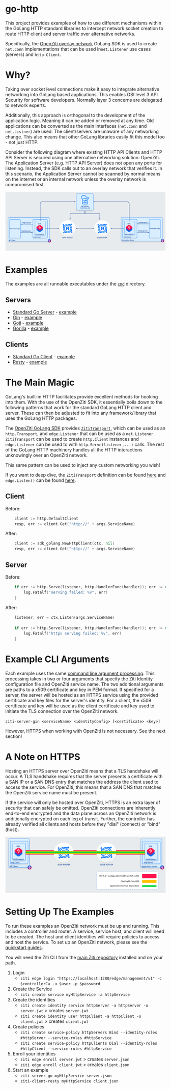# go-http

This project provides examples of how to use different mechanisms within the GoLang HTTP standard libraries
to intercept network socket creation to route HTTP client and server traffic over alternative networks.

Specifically, the [OpenZiti overlay network](https://github.com/openziti/ziti)  GoLang SDK is used to create `net.Conn`
implementations that can be used in`net.Listener` use cases (servers) and `http.Client`.


# Why?

Taking over socket level connections make it easy to integrate alternative networking into GoLang based applications.
This enables OSI level 3 API Security for software developers. Normally layer 3 concerns are delegated to
network experts.

Additionally, this approach is orthogonal to the development of the application logic. Meaning it can
be added or removed at any time. Old applications can be converted as the main interfaces (`net.Conn` and
`net.Listner`) are used. The client/servers are unaware of any networking change. This also means that other GoLang
libraries easily fit this model too - not just HTTP.

Consider the following diagram where existing HTTP API Clients and HTTP API Server is secured using one alternative
networking solution: OpenZiti. The Application Server (e.g. HTTP API Server) does not open any ports for listening.
Instead, the SDK calls out to an overlay network that verifies it. In this scenario, the Application Server cannot
be scanned by normal means on the internet or an internal network unless the overlay network is compromised first.

![Example Network](diagram-overall.png)


# Examples

The examples are all runnable executables under the [`cmd`](./cmd) directory.

## Servers

- [Standard Go Server](https://pkg.go.dev/net/http) - [example](./cmd/ziti-server-go/main.go)
- [Gin](https://github.com/gin-gonic/gin) - [example](./cmd/ziti-server-gin/main.go)
- [Goji](https://github.com/goji/goji) - [example](./cmd/ziti-server-goji/main.go)
- [Gorilla](https://github.com/gorilla/mux) - [example](./cmd/ziti-server-gorilla/main.go)

## Clients

- [Standard Go Client](https://pkg.go.dev/net/http) - [example](./cmd/ziti-client-go/main.go)
- [Resty](https://github.com/go-resty/resty) - [example](./cmd/ziti-client-resty/main.go)

# The Main Magic

GoLang's built-in HTTP facilitates provide excellent methods for hooking into them. With the use of
the OpenZiti SDK, it essentially boils down to the following patterns that work for the standard
GoLang HTTP client and server. These can then be adjusted to fit into any framework/library that uses
the GoLang HTTP packages.

The [OpenZiti GoLang SDK](https://github.com/openziti/sdk-golang) provides
[`ZitiTransport`](https://github.com/openziti/sdk-golang/blob/main/http_transport.go), which can be used as an
`http.Transport`, and `edge.Listener` that can be used as a `net.Listener`. `ZitiTransport` can be used to create
`http.Client` instances and `edge.Listener` can be used to with `http.Serve(listener,...)` calls. The rest of the
GoLang HTTP machinery handles all the HTTP interactions unknowingly over an OpenZiti network.

This same pattern can be used to inject any custom networking you wish!

If you want to deep dive, the `ZitiTransport` definition can be found [here](https://github.com/openziti/sdk-golang/blob/main/http_transport.go)
and `edge.Listen()` can be found [here](https://github.com/openziti/sdk-golang/blob/main/ziti/ziti.go#L590).

## Client
Before:
```go
    client := http.DefaultClient
    resp, err := client.Get("http://" + args.ServiceName)
```

After:
```go
	client := sdk_golang.NewHttpClient(ctx, nil)
	resp, err := client.Get("http://" + args.ServiceName)
```

## Server
Before:
```go
	if err := http.Serve(listener, http.HandlerFunc(handler)); err != nil {
		log.Fatalf("serving failed: %v", err)
	}
```

After:
```go
	listener, err = ctx.Listen(args.ServiceName)

	if err := http.Serve(listener, http.HandlerFunc(handler)); err != nil {
		log.Fatalf("https serving failed: %v", err)
	}
```

# Example CLI Arguments

Each example uses the same [command line argument processing](./cmd/args.go). This processing takes in two
or four arguments that specify the Ziti Identity configuration file and OpenZiti service name. The two
additional arguments are paths to a x509 certificate and key in PEM format. If specified for a server,
the server will be hosted as an HTTPS service using the provided certificate and key files for the server's
identity. For a client, the x509 certificate and key will be used as the client certificate and key used to
initiate the TLS connection over the OpenZiti network.

`ziti-server-gin <serviceName> <identityConfig> [<certificate> <key>]`

However, HTTPS when working with OpenZiti is not necessary. See the next section!

# A Note on HTTPS

Hosting an HTTPS server over OpenZiti means that a TLS handshake will occur. A TLS handshake
requires that the server presents a certificate with a SAN IP or a SAN DNS entry that matches
the address the client used to access the service. For OpenZiti, this means that a SAN DNS
that matches the OpenZiti service name must be present.

If the service will only be hosted over OpenZiti, HTTPS is an extra layer of security that can safely
be omitted. OpenZiti connections are inherently end-to-end encrypted and the data plane across
an OpenZiti network is additionally encrypted on each leg of transit. Further, the controller
has already verified all clients and hosts before they "dial" (connect) or "bind" (host).

![](diagram-encrypt.png)

# Setting Up The Examples

To run these examples an OpenZiti network must be up and running. This includes a controller and router.
A service, service host, and client will need to be created. The host and client identities will require
policies to access and host the service. To set up an OpenZiti network, please see the
[quickstart guides](https://openziti.github.io/ziti/quickstarts/quickstart-overview.html).

You will need the Ziti CLI from the [main Ziti repository](https://github.com/openziti/ziti) installed and on your path.

1) Login
   - `ziti edge login "https://localhost:1280/edge/management/v1" -c $controllerCa -u $user -p $password`
2) Create the Service
   - `ziti create service myHttpService -a httpService`
3) Create the identities
   - `ziti create identity service httpServer -a httpServer -o server.jwt` > creates `server.jwt`
   - `ziti create identity user httpClient -a httpClient -o client.jwt` > creates `client.jwt`
4) Create policies
   - `ziti create service-policy httpServers Bind --identity-roles #httpServer --service-roles #httpService`
   - `ziti create service-policy httpClients Dial --identity-roles #httpClient --service-roles #httpService`
5) Enroll your identities
   - `ziti edge enroll server.jwt` > creates `server.json`
   - `ziti edge enroll client.jwt` > creates `client.json`
6) Start an example
   - `ziti-server-go myHttpService server.json`
   - `ziti-client-resty myHttpService client.json`
